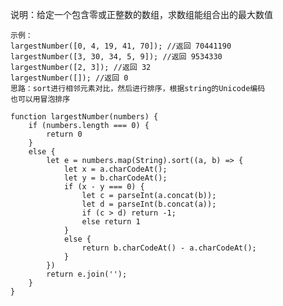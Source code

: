 <!--
 * @Description: 求数组可组合的最大数值
 * @Author: hetengfei
 * @Github: https://github.com/avrinfly
 * @Date: 2019-08-27 18:38:45
 * @LastEditors: hetengfei
 * @LastEditTime: 2019-08-27 18:39:43
 -->
说明：给定一个包含零或正整数的数组，求数组能组合出的最大数值
```
示例：
largestNumber([0, 4, 19, 41, 70]); //返回 70441190
largestNumber([3, 30, 34, 5, 9]); //返回 9534330
largestNumber([2, 3]); //返回 32
largestNumber([]); //返回 0
思路：sort进行相邻元素对比，然后进行排序，根据string的Unicode编码
也可以用冒泡排序
```

```
function largestNumber(numbers) {
    if (numbers.length === 0) {
        return 0
    }
    else {
        let e = numbers.map(String).sort((a, b) => {
            let x = a.charCodeAt();
            let y = b.charCodeAt();
            if (x - y === 0) {
                let c = parseInt(a.concat(b));
                let d = parseInt(b.concat(a));
                if (c > d) return -1;
                else return 1
            }
            else {
                return b.charCodeAt() - a.charCodeAt();
            }
        })
        return e.join('');
    }
}
```